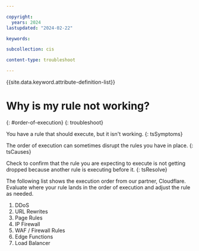 ```yaml
---

copyright:
  years: 2024
lastupdated: "2024-02-22"

keywords:

subcollection: cis

content-type: troubleshoot

---
```


{{site.data.keyword.attribute-definition-list}}

# Why is my rule not working?
{: #order-of-execution}
{: troubleshoot}

You have a rule that should execute, but it isn't working.
{: tsSymptoms}

The order of execution can sometimes disrupt the rules you have in place.
{: tsCauses}

Check to confirm that the rule you are expecting to execute is not getting dropped because another rule is executing before it.
{: tsResolve}

The following list shows the execution order from our partner, Cloudflare. Evaluate where your rule lands in the order of execution and adjust the rule as needed.

1. DDoS
1. URL Rewrites
1. Page Rules
1. IP Firewall
1. WAF / Firewall Rules
1. Edge Functions
1. Load Balancer
